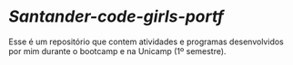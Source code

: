 # *Santander-code-girls-portf*
Esse é um repositório que contem atividades e programas desenvolvidos por mim durante o bootcamp e na Unicamp (1º semestre).
